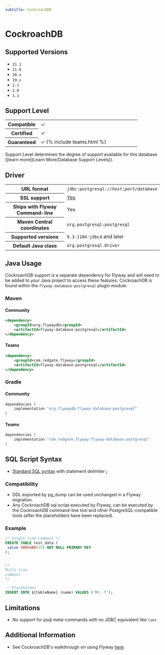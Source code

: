 ```yaml
---
subtitle: CockroachDB
---
```

# CockroachDB

## Supported Versions

- `21.1`
- `21.0`
- `20.x`
- `19.x`
- `2.1`
- `2.0`
- `1.1`

## Support Level

<table class="table">
    <tr>
        <th width="25%">Compatible</th>
        <td>&#10003;</td>
    </tr>
    <tr>
        <th width="25%">Certified</th>
        <td>&#10003;</td>
    </tr>
    <tr>
        <th width="25%">Guaranteed</th>
        <td>&#10003; {% include teams.html %}</td>
    </tr>
</table>

Support Level determines the degree of support available for this database ([learn more](Learn More/Database Support Levels)). 

## Driver

<table class="table">
<tr>
<th>URL format</th>
<td><code>jdbc:postgresql://<i>host</i>:<i>port</i>/<i>database</i></code></td>
</tr>
<tr>
<th>SSL support</th>
<td><a href="https://forum.cockroachlabs.com/t/connecting-to-an-ssl-secure-server-using-jdbc-java-and-client-certificate-authentication/400">Yes</a></td>
</tr>
<tr>
<th>Ships with Flyway Command-line</th>
<td>Yes</td>
</tr>
<tr>
<th>Maven Central coordinates</th>
<td><code>org.postgresql:postgresql</code></td>
</tr>
<tr>
<th>Supported versions</th>
<td><code>9.3-1104-jdbc4</code> and later</td>
</tr>
<tr>
<th>Default Java class</th>
<td><code>org.postgresql.Driver</code></td>
</tr>
</table>

## Java Usage
CockroachDB support is a separate dependency for Flyway and will need to be added to your Java project to access these features.
CockroachDB is found within the `flyway-database-postgresql` plugin module.
### Maven
#### Community
```xml
<dependency>
    <groupId>org.flywaydb</groupId>
    <artifactId>flyway-database-postgresql</artifactId>
</dependency>
```
#### Teams
```xml
<dependency>
    <groupId>com.redgate.flyway</groupId>
    <artifactId>flyway-database-postgresql</artifactId>
</dependency>
```
### Gradle
#### Community
```groovy
dependencies {
    implementation "org.flywaydb:flyway-database-postgresql"
}
```
#### Teams
```groovy
dependencies {
    implementation "com.redgate.flyway:flyway-database-postgresql"
}
```

## SQL Script Syntax

- [Standard SQL syntax](Concepts/migrations#sql-based-migrations#syntax) with statement delimiter **;**

### Compatibility

- DDL exported by pg_dump can be used unchanged in a Flyway migration.
- Any CockroachDB sql script executed by Flyway, can be executed by the CockroachDB command-line tool and other
        PostgreSQL-compatible tools (after the placeholders have been replaced).

### Example

```sql
/* Single line comment */
CREATE TABLE test_data (
 value VARCHAR(25) NOT NULL PRIMARY KEY
);


/*
Multi-line
comment
*/

-- Placeholder
INSERT INTO ${tableName} (name) VALUES ('Mr. T');
```

## Limitations

- No support for psql meta-commands with no JDBC equivalent like `\set`

## Additional Information

- See CockroachDB's walkthrough on using Flyway [here](https://www.cockroachlabs.com/docs/stable/flyway.html)
